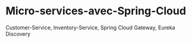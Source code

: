# Micro-services-avec-Spring-Cloud

Customer-Service, Inventory-Service, Spring Cloud Gateway, Eureka Discovery
